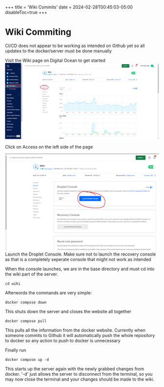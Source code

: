 +++
title = 'Wiki Commits'
date = 2024-02-28T00:45:03-05:00
disableToc=true
+++

# Wiki Commiting
CI/CD does not appear to be working as intended on Github yet so all updates to the docker/server must be done manually

Visit the Wiki page on Digital Ocean to get started
![img.png](img.png)

Click on Access on the left side of the page

![img_1.png](img_1.png)
Launch the Droplet Console. Make sure not to launch the recovery console as that is a completely seperate console that might not work as intended

When the console launches, we are in the base directory and must cd into the wiki part of the server.

```
cd wiki
```

Afterwords the commands are very simple:
```
docker compose down
```
This shuts down the server and closes the website all together
```
docker compose pull
```
This pulls all the information from the docker website. Currently when someone commits to Github it will automatically push the whole repository to docker so any action to push to docker is unnecessary

Finally run
```
docker compose up -d
```
This starts up the server again with the newly grabbed changes from docker. '-d' just allows the server to disconnect from the terminal, so you may now close the terminal and your changes should be made to the wiki.

